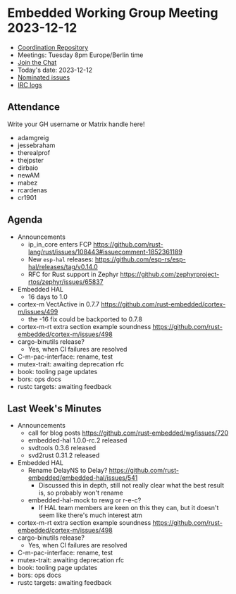 # Embedded Working Group Meeting 2023-12-12

* [Coordination Repository]
* Meetings: Tuesday 8pm Europe/Berlin time
* [Join the Chat]
* Today's date: 2023-12-12
* [Nominated issues](https://github.com/search?q=org%3Arust-embedded+label%3Anominated+is%3Aopen&type=Issues)
* [IRC logs]

[Coordination Repository]: https://github.com/rust-embedded/wg
[Join the Chat]: https://matrix.to/#/#rust-embedded:matrix.org
[IRC logs]: https://libera.irclog.whitequark.org/rust-embedded/2023-12-12

## Attendance

Write your GH username or Matrix handle here!

* adamgreig
* jessebraham
* therealprof
* thejpster
* dirbaio
* newAM
* mabez
* rcardenas
* cr1901

## Agenda

* Announcements
    * ip_in_core enters FCP https://github.com/rust-lang/rust/issues/108443#issuecomment-1852361189
    * New `esp-hal` releases: https://github.com/esp-rs/esp-hal/releases/tag/v0.14.0
    * RFC for Rust support in Zephyr https://github.com/zephyrproject-rtos/zephyr/issues/65837
* Embedded HAL
    * 16 days to 1.0
* cortex-m VectActive in 0.7.7 https://github.com/rust-embedded/cortex-m/issues/499
    * the -16 fix could be backported to 0.7.8
* cortex-m-rt extra section example soundness https://github.com/rust-embedded/cortex-m/issues/498
* cargo-binutils release?
    * Yes, when CI failures are resolved
* C-m-pac-interface: rename, test
* mutex-trait: awaiting deprecation rfc
* book: tooling page updates
* bors: ops docs
* rustc targets: awaiting feedback

## Last Week's Minutes

* Announcements
    * call for blog posts https://github.com/rust-embedded/wg/issues/720
    * embedded-hal 1.0.0-rc.2 released
    * svdtools 0.3.6 released
    * svd2rust 0.31.2 released
* Embedded HAL
    * Rename DelayNS to Delay? https://github.com/rust-embedded/embedded-hal/issues/541
        * Discussed this in depth, still not really clear what the best result is, so probably won't rename
    * embedded-hal-mock to rewg or r-e-c?
        * If HAL team members are keen on this they can, but it doesn't seem like there's much interest atm
* cortex-m-rt extra section example soundness https://github.com/rust-embedded/cortex-m/issues/498
* cargo-binutils release?
    * Yes, when CI failures are resolved
* C-m-pac-interface: rename, test
* mutex-trait: awaiting deprecation rfc
* book: tooling page updates
* bors: ops docs
* rustc targets: awaiting feedback


